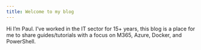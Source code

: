 ```yaml
---
title: Welcome to my blog
---
```


Hi I’m Paul. I’ve worked in the IT sector for 15+ years, this blog is a place for me to share guides/tutorials with a focus on M365, Azure, Docker, and PowerShell.
